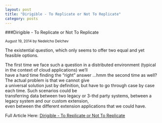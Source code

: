 ```yaml
---
layout: post
title: "Dirigible - To Replicate or Not To Replicate"
category: posts
---
```


###Dirigible - To Replicate or Not To Replicate

<sub class="post-info">August 19, 2014 by Nedelcho Delchev</sub>

The existential question, which only seems to offer two equal and yet feasible options.</br>

The first time we face such a question in a distributed environment (typical in the context of cloud applications) we’ll</br>
have a hard time finding the “right” answer …hmm the second time as well? The actual problem is that we cannot give</br>
a universal solution just by definition, but have to go through case by case each time. Such scenarios could be</br>
transferring data between two legacy or 3-thd party systems, between a legacy system and our custom extension,</br>
even between the different extension applications that we could have.


Full Article Here: [Dirigible - To Replicate or Not To Replicate](http://scn.sap.com/community/developer-center/cloud-platform/blog/2014/08/19/dirigible--to-replicate-or-not-to-replicate)
